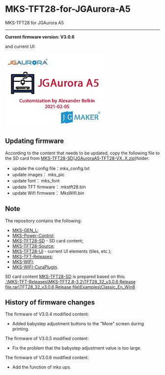 # MKS-TFT28-for-JGAurora-A5
MKS-TFT28 for JGAurora A5

- - -

**Current firmware version: V3.0.6**

and current UI:

![MKS-TFT28-LOGO.jpg](https://github.com/frolbel/MKS-TFT28-for-JGAurora-A5/blob/main/MKS-TFT28-UI/MY-WIN8-Tiles/MKS-TFT28-LOGO.jpg)


## Updating firmware

According to the content that needs to be updated, copy the following file to the SD card from [MKS-TFT28-SD](https://github.com/frolbel/MKS-TFT28-for-JGAurora-A5/tree/main/MKS-TFT28-SD)([JGAuroraA5-TFT28-VX..X.zip](https://github.com/frolbel/MKS-TFT28-for-JGAurora-A5/releases))folder:

- update the config file：mks_config.txt  
- update images：         mks_pic  
- update font：           mks_font  
- update TFT firmware：   mkstft28.bin  
- update Wifi firmware：  MksWifi.bin  

## Note

The repository contains the following:

- [MKS-GEN_L](https://github.com/makerbase-mks/MKS-GEN_L/tree/87f95dc5099278dc6b025fe3fcc2ff7f64c200f2);  
- [MKS-Power-Control](https://github.com/makerbase-mks/MKS-Power-Control/tree/57d559e5fd70b217e29de253b9fcf71db54e3478);  
- [MKS-TFT28-SD](https://github.com/frolbel/MKS-TFT28-for-JGAurora-A5/tree/main/MKS-TFT28-SD) - SD card content;  
- [MKS-TFT28-Source](https://github.com/makerbase-mks/MKS-TFT28-32-Firmware/tree/e00edf58c4442d24cfb39119bd5cc32b5575ffb1);  
- [MKS-TFT28-UI](https://github.com/frolbel/MKS-TFT28-for-JGAurora-A5/tree/main/MKS-TFT28-UI) - current UI elements (tiles, etc.);  
- [MKS-TFT-Releases](https://github.com/makerbase-mks/MKS-TFT/tree/eed5a6e1aae4564181d53524c7f54a56a7cdc777);  
- [MKS-WIFI](https://github.com/makerbase-mks/MKS-WIFI/tree/fc1e671eb5e11ab2283b81980bd70c745e7f08f4);  
- [MKS-WIFI-CuraPlugin](https://github.com/makerbase-mks/mks-wifi-plugin/tree/87df6145129c39b1a1a4725bc33b44591b60314f).  

SD card content [MKS-TFT28-SD](https://github.com/frolbel/MKS-TFT28-for-JGAurora-A5/tree/main/MKS-TFT28-SD) is prepared based on this:  
[.\MKS-TFT-Releases\MKS-TFT2.8-3.2\TFT28_32_v3.0.6 Release file.rar\TFT28_32_v3.0.6 Release file\Examples\Classic_En_Win8](https://raw.githubusercontent.com/makerbase-mks/MKS-TFT/eed5a6e1aae4564181d53524c7f54a56a7cdc777/MKS-TFT2.8-3.2/TFT28_32_v3.0.6%20Release%20file.rar)

## History of firmware changes

The firmware of V3.0.4 modified content:
- Added babystep adjustment buttons to the "More" screen during printing.

The firmware of V3.0.5 modified content:
- Fix the problem that the babystep adjustment value is too large.

The firmware of V3.0.6 modified content:
- Add the function of mks ups.
